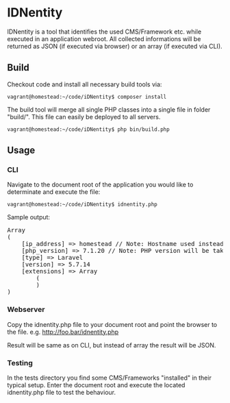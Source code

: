 # IDNentity

IDNentity is a tool that identifies the used CMS/Framework etc. while executed in an application webroot. All collected informations will be returned as JSON (if executed via browser) or an array (if executed via CLI).

## Build

Checkout code and install all necessary build tools via: 

``
vagrant@homestead:~/code/iDNentity$ composer install
``

The build tool will merge all single PHP classes into a single file in folder "build/". This file can easily be deployed to all servers.

``
vagrant@homestead:~/code/iDNentity$ php bin/build.php
``

## Usage

### CLI

Navigate to the document root of the application you would like to determinate and execute the file:

``
vagrant@homestead:~/code/iDNentity$ idnentity.php
``

Sample output: 

<pre>
Array
(
    [ip_address] => homestead // Note: Hostname used instead of the server ip.
    [php_version] => 7.1.20 // Note: PHP version will be taken from used PHP CLI. Not necessary the version that is used from the web server.
    [type] => Laravel
    [version] => 5.7.14
    [extensions] => Array
        (
        )
)
</pre>


### Webserver

Copy the idnentity.php file to your document root and point the browser to the file. e.g. http://foo.bar/idnentity.php

Result will be same as on CLI, but instead of array the result will be JSON.

### Testing

In the tests directory you find some CMS/Frameworks "installed" in their typical setup.
Enter the document root and execute the located idnentity.php file to test the behaviour.
